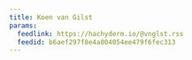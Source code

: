 ```yaml
---
title: Koen van Gilst
params:
  feedlink: https://hachyderm.io/@vnglst.rss
  feedid: b6aef297f8e4a804054ee479f6fec313
---
```

